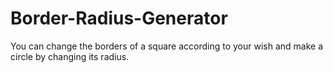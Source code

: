 # Border-Radius-Generator
You can change the borders of a square according to your wish and make a circle by changing its radius.
